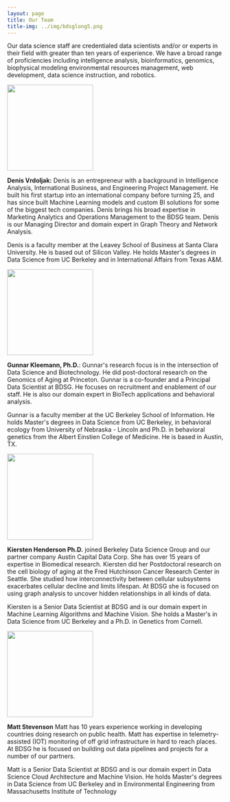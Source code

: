 ```yaml
---
layout: page
title: Our Team
title-img: ../img/bdsglong5.png
---
```


Our data science staff are credentialed data scientists and/or or experts in their field with greater than ten years of experience. We have a broad range of proficiencies including intelligence analysis, bioinformatics, genomics, biophysical modeling environmental resources management, web development, data science instruction, and robotics. 

  <div class="col-md-4" markdown="1">
  <img height="200px" class="center-block" src="../img/DVrdoljak.jpg">
  </div>

**Denis Vrdoljak:** Denis is an entrepreneur with a background in Intelligence Analysis, International Business, and Engineering Project Management. He built his first startup into an international company before turning 25, and has since built Machine Learning models and custom BI solutions for some of the biggest tech companies. Denis brings his broad expertise in Marketing Analytics and Operations Management to the BDSG team. Denis is our Managing Director and domain expert in Graph Theory and Network Analysis.

Denis is a faculty member at the Leavey School of Business at Santa Clara University. He is based out of Silicon Valley. He holds Master's degrees in Data Science from UC Berkeley and in International Affairs from Texas A&M. 


  <div class="col-md-4" markdown="1">
  <img height="200px" class="center-block" src="../img/team/GKleemann.jpg">
  </div>


**Gunnar Kleemann, Ph.D.**: Gunnar's research focus is in the intersection of Data Science and Biotechnology. He did post-doctoral research on the Genomics of Aging at Princeton. Gunnar is a co-founder and a Principal Data Scientist at BDSG. He focuses on recruitment and enablement of our staff. He is also our domain expert in BioTech applications and behavioral analysis.

Gunnar is a faculty member at the UC Berkeley School of Information. He holds Master's degrees in Data Science from UC Berkeley, in behavioral ecology from University of Nebraska - Lincoln and Ph.D. in behavioral genetics from the Albert Einstien College of Medicine. He is based in Austin, TX. 

  <div class="col-md-4" markdown="1">
  <img height="200px" class="center-block" src="../img/kiersten_orig.jpg">
  </div>

**Kiersten Henderson Ph.D.** joined Berkeley Data Science Group and our partner company Austin Capital Data Corp.  She has over 15 years of expertise in Biomedical research.  Kiersten did her Postdoctoral research on the cell biology of aging at the Fred Hutchinson Cancer Research Center in Seattle.  She studied how interconnectivity between cellular subsystems exacerbates cellular decline and limits lifespan. At BDSG she is focused on using graph analysis to uncover hidden relationships in all kinds of data. 

Kiersten is a Senior Data Scientist at BDSG and is our domain expert in Machine Learning Algorithms and Machine Vision. She holds a Master's in Data Science from UC Berkeley and a Ph.D. in Genetics from Cornell.

<div class="col-md-4" markdown="1">
  <img height="200px" class="center-block" src="../img/matt_orig.jpg">
  </div>

**Matt Stevenson**  Matt has 10 years experience  working in developing countries doing research on public health.  Matt has expertise in telemetry-assisted (IOT) monitoring of off grid infrastructure in hard to reach places.  At BDSG he is focused on building out data pipelines and projects for a number of our partners. 

Matt is a Senior Data Scientist at BDSG and is our domain expert in Data Science Cloud Architecture and Machine Vision. He holds Master's degrees in Data Science from UC Berkeley and in Environmental Engineering from Massachusetts Institute of Technology
